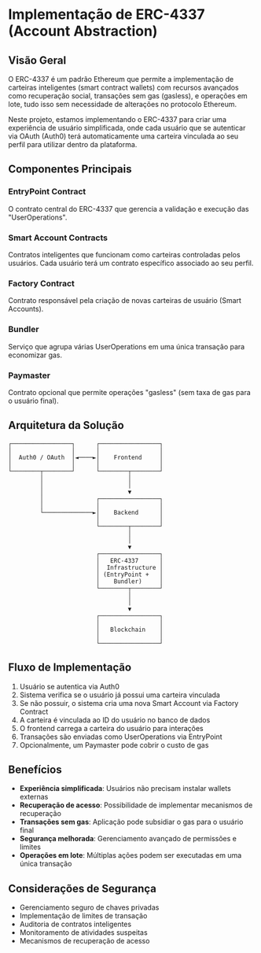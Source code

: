 # Implementação de ERC-4337 (Account Abstraction)

## Visão Geral

O ERC-4337 é um padrão Ethereum que permite a implementação de carteiras inteligentes (smart contract wallets) com recursos avançados como recuperação social, transações sem gas (gasless), e operações em lote, tudo isso sem necessidade de alterações no protocolo Ethereum.

Neste projeto, estamos implementando o ERC-4337 para criar uma experiência de usuário simplificada, onde cada usuário que se autenticar via OAuth (Auth0) terá automaticamente uma carteira vinculada ao seu perfil para utilizar dentro da plataforma.

## Componentes Principais

### EntryPoint Contract
O contrato central do ERC-4337 que gerencia a validação e execução das "UserOperations".

### Smart Account Contracts
Contratos inteligentes que funcionam como carteiras controladas pelos usuários. Cada usuário terá um contrato específico associado ao seu perfil.

### Factory Contract
Contrato responsável pela criação de novas carteiras de usuário (Smart Accounts).

### Bundler
Serviço que agrupa várias UserOperations em uma única transação para economizar gas.

### Paymaster
Contrato opcional que permite operações "gasless" (sem taxa de gas para o usuário final).

## Arquitetura da Solução

```
┌─────────────────┐      ┌─────────────────┐
│                 │      │                 │
│  Auth0 / OAuth  │◄────►│    Frontend     │
│                 │      │                 │
└────────┬────────┘      └────────┬────────┘
         │                        │
         │                        │
         │                        ▼
         │               ┌─────────────────┐
         │               │                 │
         └──────────────►│    Backend      │
                         │                 │
                         └────────┬────────┘
                                  │
                                  │
                                  ▼
                         ┌─────────────────┐
                         │   ERC-4337      │
                         │  Infrastructure │
                         │ (EntryPoint +   │
                         │    Bundler)     │
                         └────────┬────────┘
                                  │
                                  │
                                  ▼
                         ┌─────────────────┐
                         │                 │
                         │   Blockchain    │
                         │                 │
                         └─────────────────┘
```

## Fluxo de Implementação

1. Usuário se autentica via Auth0
2. Sistema verifica se o usuário já possui uma carteira vinculada
3. Se não possuir, o sistema cria uma nova Smart Account via Factory Contract
4. A carteira é vinculada ao ID do usuário no banco de dados
5. O frontend carrega a carteira do usuário para interações
6. Transações são enviadas como UserOperations via EntryPoint
7. Opcionalmente, um Paymaster pode cobrir o custo de gas

## Benefícios

- **Experiência simplificada**: Usuários não precisam instalar wallets externas
- **Recuperação de acesso**: Possibilidade de implementar mecanismos de recuperação
- **Transações sem gas**: Aplicação pode subsidiar o gas para o usuário final
- **Segurança melhorada**: Gerenciamento avançado de permissões e limites
- **Operações em lote**: Múltiplas ações podem ser executadas em uma única transação

## Considerações de Segurança

- Gerenciamento seguro de chaves privadas
- Implementação de limites de transação
- Auditoria de contratos inteligentes
- Monitoramento de atividades suspeitas
- Mecanismos de recuperação de acesso

